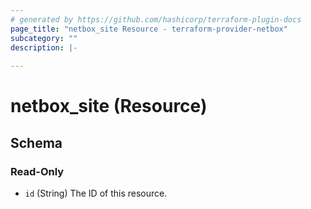 ```yaml
---
# generated by https://github.com/hashicorp/terraform-plugin-docs
page_title: "netbox_site Resource - terraform-provider-netbox"
subcategory: ""
description: |-
  
---
```


# netbox_site (Resource)





<!-- schema generated by tfplugindocs -->
## Schema

### Read-Only

- `id` (String) The ID of this resource.
